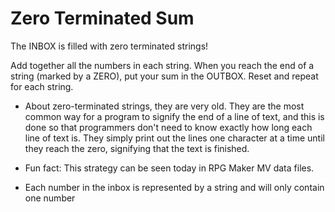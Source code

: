 # Zero Terminated Sum

The INBOX is filled with zero terminated strings! 

Add together all the numbers in each string. When you reach the end of a string (marked by a ZERO), put your sum in the OUTBOX. Reset and repeat for each string.

-  About zero-terminated strings, they are very old. They are the most common way for a program to signify the end of a line of text, and this is done so that programmers don't need to know exactly how long each line of text is. They simply print out the lines one character at a time until they reach the zero, signifying that the text is finished. 

- Fun fact: This strategy can be seen today in RPG Maker MV data files. 

- Each number in the inbox is represented by a string and will only contain one number
